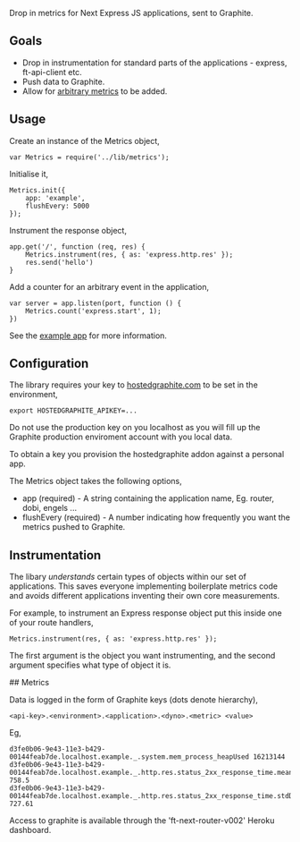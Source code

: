
Drop in metrics for Next Express JS applications, sent to Graphite.

## Goals

- Drop in instrumentation for standard parts of the applications - express,
  ft-api-client etc. 
- Push data to Graphite.
- Allow for [arbitrary metrics](https://github.com/mikejihbe/metrics) to be added.

## Usage

Create an instance of the Metrics object, 

    var Metrics = require('../lib/metrics');
   
Initialise it,

    Metrics.init({
        app: 'example',
        flushEvery: 5000
    });

Instrument the response object,

    app.get('/', function (req, res) {
        Metrics.instrument(res, { as: 'express.http.res' });
        res.send('hello')
    }

Add a counter for an arbitrary event in the application,

    var server = app.listen(port, function () {
        Metrics.count('express.start', 1);
    })

See the [example app](./examples/app.js) for more information.

## Configuration 

The library requires your key to
[hostedgraphite.com](http://www.hostedgraphite.com) to be set in the
environment,

    export HOSTEDGRAPHITE_APIKEY=...

Do not use the production key on you localhost as you will fill up the Graphite
production enviroment account with you local data.

To obtain a key you provision the hostedgraphite addon against a personal app.

The Metrics object takes the following options,

* app (required) - A string containing the application name, Eg. router, dobi,
  engels ... 
* flushEvery (required) - A number indicating how frequently you want the
  metrics pushed to Graphite. 

## Instrumentation

The libary _understands_ certain types of objects within our set of
applications. This saves everyone implementing boilerplate metrics code and
avoids different applications inventing their own core measurements. 

For example, to instrument an Express response object put this inside one of
your route handlers, 

    Metrics.instrument(res, { as: 'express.http.res' });

The first argument is the object you want instrumenting, and the second
argument specifies what type of object it is. 

## Metrics

Data is logged in the form of Graphite keys (dots denote hierarchy),

    <api-key>.<environment>.<application>.<dyno>.<metric> <value>

Eg, 

    d3fe0b06-9e43-11e3-b429-00144feab7de.localhost.example._.system.mem_process_heapUsed 16213144
    d3fe0b06-9e43-11e3-b429-00144feab7de.localhost.example._.http.res.status_2xx_response_time.mean 758.5
    d3fe0b06-9e43-11e3-b429-00144feab7de.localhost.example._.http.res.status_2xx_response_time.stdDev 727.61

Access to graphite is available through the 'ft-next-router-v002' Heroku dashboard.
